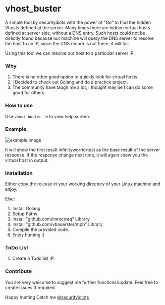 # vhost_buster
A simple tool by securitydiots with the power of "Go" to find the hidden Vhosts defined at the server. Many times there are hidden virtual hosts defined at server side, without a DNS entry. Such hosts could not be directly found because our machine will query the DNS server to resolve the host to an IP, since the DNS record is not there, it will fail. 

Using this tool we can resolve our host to a particular server IP. 

### Why
1. There is no other good option to quickly look for virtual hosts.
2. I Decided to check out Golang and do a practice project.
3. The community have taugh me a lot, I thought may be I can do some good for others.

### How to use
Use ```vhost_buster -h``` to view help screen.

### Example
![example image](https://github.com/securityidiots/vhost_buster/blob/master/Screenshot.png?raw=true)

It will show the first result infinityworriortest as the base result of the server response. If the response change next time, it will again show you the virtual host in output.


### Installation
Either copy the release in your working directory of your Linux machine and enjoy.

Else:
1. Install Golang
2. Setup Paths
3. Install "github.com/imroc/req" Library
4. Install "github.com/vbauerster/mpb" Library
5. Compile the provided code.
6. Enjoy hunting :)


### ToDo List
1. Create a Todo list :P.

### Contribute
You are very welcome to suggest me further functions/update. Feel free to create issues if required.

Happy hunting
Catch me [@securityidiots](https://twitter.com/securityidiots)
